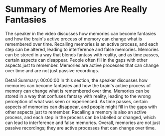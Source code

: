 # Summary of Memories Are Really Fantasies

The speaker in the video discusses how memories can become fantasies and how the brain's active process of memory can change what is remembered over time. Recalling memories is an active process, and each step can be altered, leading to interference and false memories. Memories can be stored in a way that blends fantasy with reality, and as time passes, certain aspects can disappear. People often fill in the gaps with other aspects just to remember. Memories are active processes that can change over time and are not just passive recordings.

Detail Summary: 
00:00:00
In this section, the speaker discusses how memories can become fantasies and how the brain's active process of memory can change what is remembered over time. Memories can be stored in a way that confuses fantasy with reality, leading to the wrong perception of what was seen or experienced. As time passes, certain aspects of memories can disappear, and people might fill in the gaps with other aspects just to remember. Recalling a memory is also an active process, and each step in the process can be labelled or changed, which can lead to interference and false memories. Overall, memories are not just passive recordings; they are active processes that can change over time.

